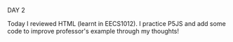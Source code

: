 DAY 2

Today I reviewed HTML (learnt in EECS1012). I practice P5JS and add some code to improve professor's example through my thoughts!

